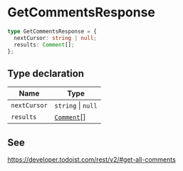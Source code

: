 # GetCommentsResponse

```ts
type GetCommentsResponse = {
  nextCursor: string | null;
  results: Comment[];
};
```

## Type declaration

| Name | Type |
| ------ | ------ |
| <a id="nextcursor"></a> `nextCursor` | `string` \| `null` |
| <a id="results"></a> `results` | [`Comment`](../interfaces/Comment.md)[] |

## See

https://developer.todoist.com/rest/v2/#get-all-comments
